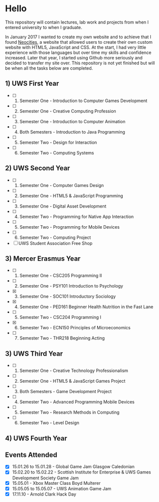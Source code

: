 # Hello

This repository will contain lectures, lab work and projects from when I entered university to when I graduate.

In January 2017 I wanted to create my own website and to achieve that I found [Neocities](https://neocities.org/), a website that allowed users to create their own custom website with HTML5, JavaScript and CSS. At the start, I had very little experience with those languages but over time my skills and confidence increased. Later that year, I started using Github more seriously and decided to transfer my site over. This repository is not yet finished but will be when all the tasks below are completed.

## 1) UWS First Year
- [ ] 1) Semester One - Introduction to Computer Games Development
- [ ] 2) Semester One - Creative Computing Profession
- [ ] 3) Semester One - Introduction to Computer Animation
- [ ] 4) Both Semesters - Introduction to Java Programming
- [ ] 5) Semester Two - Design for Interaction
- [ ] 6) Semester Two - Computing Systems

## 2) UWS Second Year
- [ ] 1) Semester One - Computer Games Design
- [ ] 2) Semester One - HTML5 & JavaScript Programming
- [ ] 3) Semester One - Digital Asset Development
- [ ] 4) Semester Two - Programming for Native App Interaction
- [ ] 5) Semester Two - Programming for Mobile Devices
- [ ] 6) Semester Two - Computing Project
- [ ] UWS Student Association Free Shop

## 3) Mercer Erasmus Year
- [ ] 1) Semester One - CSC205 Programming II
- [ ] 2) Semester One - PSY101 Introduction to Psychology
- [x] 3) Semester One - SOC101 Introductory Sociology
- [x] 4) Semester One - PED161 Beginner Health Nutrition in the Fast Lane
- [ ] 5) Semester Two - CSC204 Programming I
- [x] 6) Semester Two - ECN150 Principles of Microeconomics
- [ ] 7) Semester Two - THR218 Beginning Acting

## 3) UWS Third Year
- [ ] 1) Semester One - Creative Technology Professionalism
- [ ] 2) Semester One - HTML5 & JavaScript Games Project
- [ ] 3) Both Semesters - Game Development Project
- [ ] 4) Semester Two - Advanced Programming Mobile Devices
- [ ] 5) Semester Two - Research Methods in Computing
- [ ] 6) Semester Two - Level Design

## 4) UWS Fourth Year


## Events Attended
- [x] 15.01.26 to 15.01.28 - Global Game Jam Glasgow Caledonian
- [x] 15.02.20 to 15.02.22 - Scottish Institute for Enterprise & UWS Games Development Society Game Jam
- [x] 15.05.01 - Xbox Master Class Boyd Multerer
- [x] 15.05.05 to 15.05.07 - UWS Animation Game Jam
- [x] 17.11.10 - Arnold Clark Hack Day
